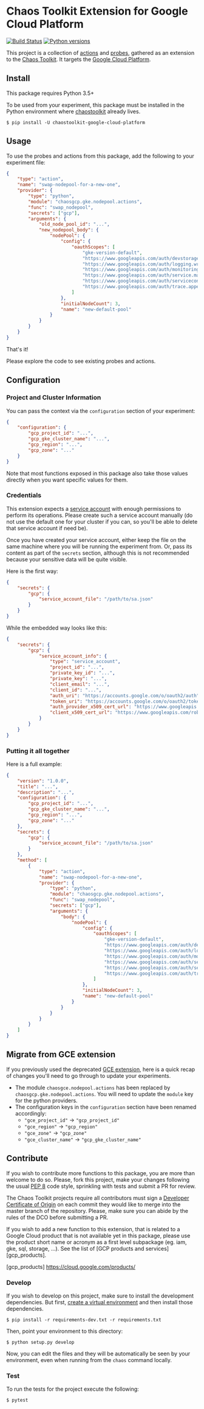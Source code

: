 # Chaos Toolkit Extension for Google Cloud Platform

[![Build Status](https://travis-ci.com/chaostoolkit-incubator/chaostoolkit-google-cloud-platform.svg?branch=master)](https://travis-ci.com/chaostoolkit-incubator/chaostoolkit-google-cloud-platform)
[![Python versions](https://img.shields.io/pypi/pyversions/chaostoolkit-google-cloud-platform.svg)](https://www.python.org/)

This project is a collection of [actions][] and [probes][], gathered as an
extension to the [Chaos Toolkit][chaostoolkit]. It targets the
[Google Cloud Platform][gcp].

[actions]: http://chaostoolkit.org/reference/api/experiment/#action
[probes]: http://chaostoolkit.org/reference/api/experiment/#probe
[chaostoolkit]: http://chaostoolkit.org
[gce]: https://cloud.google.com/compute/
[gcp]: https://cloud.google.com


## Install

This package requires Python 3.5+

To be used from your experiment, this package must be installed in the Python
environment where [chaostoolkit][] already lives.

```
$ pip install -U chaostoolkit-google-cloud-platform
```

## Usage

To use the probes and actions from this package, add the following to your
experiment file:

```json
{
    "type": "action",
    "name": "swap-nodepool-for-a-new-one",
    "provider": {
        "type": "python",
        "module": "chaosgcp.gke.nodepool.actions",
        "func": "swap_nodepool",
        "secrets": ["gcp"],
        "arguments": {
            "old_node_pool_id": "...",
            "new_nodepool_body": {
                "nodePool": {
                    "config": { 
                        "oauthScopes": [
                            "gke-version-default",
                            "https://www.googleapis.com/auth/devstorage.read_only",
                            "https://www.googleapis.com/auth/logging.write",
                            "https://www.googleapis.com/auth/monitoring",
                            "https://www.googleapis.com/auth/service.management.readonly",
                            "https://www.googleapis.com/auth/servicecontrol",
                            "https://www.googleapis.com/auth/trace.append"
                        ]
                    },
                    "initialNodeCount": 3,
                    "name": "new-default-pool"
                }
            }
        }
    }
}
```

That's it!

Please explore the code to see existing probes and actions.


## Configuration

### Project and Cluster Information

You can pass the context via the `configuration` section of your experiment:

```json
{
    "configuration": {
        "gcp_project_id": "...",
        "gcp_gke_cluster_name": "...",
        "gcp_region": "...",
        "gcp_zone": "..."
    }
}
```

Note that most functions exposed in this package also take those values
directly when you want specific values for them.

### Credentials

This extension expects a [service account][sa] with enough permissions to
perform its operations. Please create such a service account manually (do not
use the default one for your cluster if you can, so you'll be able to delete
that service account if need be).

[sa]: https://cloud.google.com/iam/docs/creating-managing-service-accounts 

Once you have created your service account, either keep the file on the same
machine where you will be running the experiment from. Or, pass its content
as part of the `secrets` section, although this is not recommended because your
sensitive data will be quite visible.

Here is the first way:

```json
{
    "secrets": {
        "gcp": {
            "service_account_file": "/path/to/sa.json"
        }
    }
}
```

While the embedded way looks like this:


```json
{
    "secrets": {
        "gcp": {
            "service_account_info": {
                "type": "service_account",
                "project_id": "...",
                "private_key_id": "...",
                "private_key": "...",
                "client_email": "...",
                "client_id": "...",
                "auth_uri": "https://accounts.google.com/o/oauth2/auth",
                "token_uri": "https://accounts.google.com/o/oauth2/token",
                "auth_provider_x509_cert_url": "https://www.googleapis.com/oauth2/v1/certs",
                "client_x509_cert_url": "https://www.googleapis.com/robot/v1/metadata/x509/...."
            }
        }
    }
}
```


### Putting it all together

Here is a full example:

```json
{
    "version": "1.0.0",
    "title": "...",
    "description": "...",
    "configuration": {
        "gcp_project_id": "...",
        "gcp_gke_cluster_name": "...",
        "gcp_region": "...",
        "gcp_zone": "..."
    },
    "secrets": {
        "gcp": {
            "service_account_file": "/path/to/sa.json"
        }
    },
    "method": [
        {
            "type": "action",
            "name": "swap-nodepool-for-a-new-one",
            "provider": {
                "type": "python",
                "module": "chaosgcp.gke.nodepool.actions",
                "func": "swap_nodepool",
                "secrets": ["gcp"],
                "arguments": {
                    "body": {
                        "nodePool": {
                            "config": { 
                                "oauthScopes": [
                                    "gke-version-default",
                                    "https://www.googleapis.com/auth/devstorage.read_only",
                                    "https://www.googleapis.com/auth/logging.write",
                                    "https://www.googleapis.com/auth/monitoring",
                                    "https://www.googleapis.com/auth/service.management.readonly",
                                    "https://www.googleapis.com/auth/servicecontrol",
                                    "https://www.googleapis.com/auth/trace.append"
                                ]
                            },
                            "initialNodeCount": 3,
                            "name": "new-default-pool"
                        }
                    }
                }
            }
        }
    ]
}
```

## Migrate from GCE extension

If you previously used the deprecated [GCE extension][ctk-gce], here is a quick
recap of changes you'll need to go through to update your experiments.

[ctk-gce]: https://github.com/chaostoolkit-incubator/chaostoolkit-google-cloud

-   The module `chaosgce.nodepool.actions` has been replaced by
    `chaosgcp.gke.nodepool.actions`.
    You will need to update the `module` key for the python providers.
-   The configuration keys in the `configuration` section have been
    renamed accordingly:
    - `"gce_project_id"` -> `"gcp_project_id"`
    - `"gce_region"` -> `"gcp_region"`
    - `"gce_zone"` -> `"gcp_zone"`
    - `"gce_cluster_name"` -> `"gcp_gke_cluster_name"`

## Contribute

If you wish to contribute more functions to this package, you are more than
welcome to do so. Please, fork this project, make your changes following the
usual [PEP 8][pep8] code style, sprinkling with tests and submit a PR for
review.

[pep8]: https://pycodestyle.readthedocs.io/en/latest/

The Chaos Toolkit projects require all contributors must sign a
[Developer Certificate of Origin][dco] on each commit they would like to merge
into the master branch of the repository. Please, make sure you can abide by
the rules of the DCO before submitting a PR.

[dco]: https://github.com/probot/dco#how-it-works

If you wish to add a new function to this extension, that is related to a 
Google Cloud product that is not available yet in this package, please use 
the product short name or acronym as a first level subpackage (eg. iam, gke, 
sql, storage, ...). See the list of [GCP products and services][gcp_products].

[gcp_products] https://cloud.google.com/products/

### Develop

If you wish to develop on this project, make sure to install the development
dependencies. But first, [create a virtual environment][venv] and then install
those dependencies.

[venv]: http://chaostoolkit.org/reference/usage/install/#create-a-virtual-environment

```console
$ pip install -r requirements-dev.txt -r requirements.txt 
```

Then, point your environment to this directory:

```console
$ python setup.py develop
```

Now, you can edit the files and they will be automatically be seen by your
environment, even when running from the `chaos` command locally.

### Test

To run the tests for the project execute the following:

```
$ pytest
```
